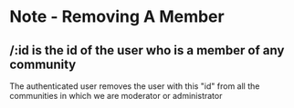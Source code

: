 # Note - Removing A Member
## /:id is the id of the user who is a member of any community

The authenticated user removes the user with this "id" from all the communities in which we are moderator or administrator

